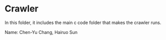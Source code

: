 # Crawler

In this folder, it includes the main c code folder that makes the crawler runs.

Name: Chen-Yu Chang, Hairuo Sun
